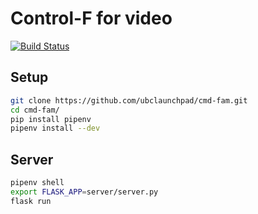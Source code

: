 # Control-F for video

[![Build Status](https://travis-ci.com/ubclaunchpad/cmd-fam.svg?branch=master)](https://travis-ci.com/ubclaunchpad/cmd-fam)

## Setup

```sh
git clone https://github.com/ubclaunchpad/cmd-fam.git
cd cmd-fam/
pip install pipenv
pipenv install --dev
```

## Server

```sh
pipenv shell
export FLASK_APP=server/server.py
flask run
```

